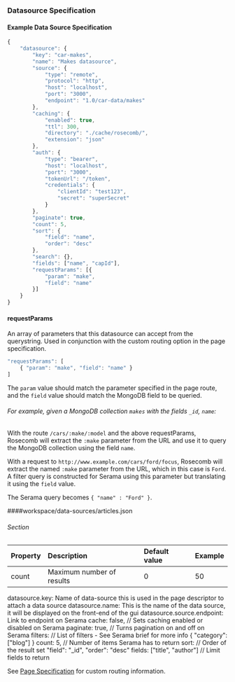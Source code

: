 ### Datasource Specification

#### Example Data Source Specification

```js
{
    "datasource": {
        "key": "car-makes",
        "name": "Makes datasource",
        "source": {
            "type": "remote",
            "protocol": "http",
            "host": "localhost",
            "port": "3000",
            "endpoint": "1.0/car-data/makes"
        },
        "caching": {
            "enabled": true,
            "ttl": 300,
            "directory": "./cache/rosecomb/",
            "extension": "json"
        },
        "auth": {
            "type": "bearer",
            "host": "localhost",
            "port": "3000",
            "tokenUrl": "/token",
            "credentials": {
                "clientId": "test123",
                "secret": "superSecret"
            }
        },
        "paginate": true,
        "count": 5,
        "sort": {
            "field": "name",
            "order": "desc"
        },
        "search": {},
        "fields": ["name", "capId"],
        "requestParams": [{
            "param": "make",
            "field": "name"
        }]
    }
}

```

#### requestParams

An array of parameters that this datasource can accept from the querystring. Used in conjunction with the custom routing option in the page specification.

```js
"requestParams": [
	{ "param": "make", "field": "name" }
]
```

The `param` value should match the parameter specified in the page route, and the `field` value should match the MongoDB field to be queried.

###### For example, given a MongoDB collection `makes` with the fields `_id`, `name`:

With the route `/cars/:make/:model` and the above requestParams, Rosecomb will extract the `:make` parameter from the URL and use it to query the MongoDB collection using the field `name`.

With a request to `http://www.example.com/cars/ford/focus`, Rosecomb will extract the named `:make` parameter from the URL, which in this case is `Ford`. A filter query is constructed for Serama using this parameter but translating it using the `field` value.

The Serama query becomes `{ "name" : "Ford" }`.

####workspace/data-sources/articles.json

###### Section

 Property       | Description                 | Default value  |  Example
:---------------|:----------------------------|:---------------|:--------------
count           | Maximum number of results   | 0              | 50       

datasource.key: Name of data-source this is used in the page descriptor to attach a data source
datasource.name: This is the name of the data source, it will be displayed on the front-end of the gui
datasource.source.endpoint: Link to endpoint on Serama
cache: false, // Sets caching enabled or disabled on Serama
paginate: true, // Turns pagination on and off on Serama
filters: // List of filters - See Serama brief for more info
        { "category": ["blog"] }
count: 5, // Number of items Serama has to return
sort: // Order of the result set
        "field": "_id",
        "order": "desc"
fields: ["title", "author"] // Limit fields to return


See [Page Specification](page_specification.md) for custom routing information.

